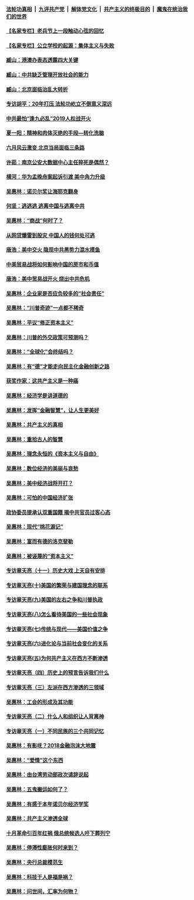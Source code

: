 ####  [法轮功真相](../../../../basic/blob/master/README.md?t=11131339) &nbsp;|&nbsp; [九评共产党](../../../../9ping.md/blob/master/README.md?t=11131339) &nbsp;|&nbsp; [解体党文化](../../../../jtdwh.md/blob/master/README.md?t=11131339)  &nbsp;|&nbsp; [共产主义的终极目的](../../../../gczydzjmd.md/blob/master/README.md?t=11131339) &nbsp;|&nbsp; [魔鬼在统治我们的世界](../../../../mgztzwmdsj.md/blob/master/README.md?t=11131339) 

#### [【名家专栏】老兵节上一段触动心弦的回忆](../pages/nsc423/n11646016.md?t=11131339) 

#### [【名家专栏】公立学校的起源：集体主义与失败](../pages/nsc423/n11601833.md?t=11131339) 

#### [臧山：港澳办表态透露四大关键](../pages/nsc423/n11421628.md?t=11131339) 

#### [臧山：中共缺乏管理开放社会的能力](../pages/nsc423/n11407457.md?t=11131339) 

#### [臧山：北京面临治乱大转折](../pages/nsc423/n11406895.md?t=11131339) 

#### [专访胡平：20年打压 法轮功屹立不倒意义深远](../pages/nsc423/n11398800.md?t=11131339) 

#### [中共最怕“逢九必乱”2019人权战开火](../pages/nsc423/n11385248.md?t=11131339) 

#### [夏一阳：精神和肉体灭绝的手段—转化洗脑](../pages/nsc423/n11368250.md?t=11131339) 

#### [六月风云激变 北京当局面临三条路](../pages/nsc423/n11313668.md?t=11131339) 

#### [许茹：南京公安大数据中心主任猝死是偶然？](../pages/nsc423/n11064744.md?t=11131339) 

#### [横河：华为孟晚舟案起诉引渡 美中角力升级](../pages/nsc423/n11027230.md?t=11131339) 

#### [吴惠林：诺贝尔奖让海耶克翻身](../pages/nsc423/n10890049.md?t=11131339) 

#### [何坚：逃逃逃 逃离中国与逃离中共](../pages/nsc423/n10592891.md?t=11131339) 

#### [吴惠林：“商战”何时了？](../pages/nsc423/n10573558.md?t=11131339) 

#### [从网贷爆雷到股灾 中国人的钱何处可逃](../pages/nsc423/n10572800.md?t=11131339) 

#### [唐浩：美中交火 隐现中共黑势力混水摸鱼](../pages/nsc423/n10544040.md?t=11131339) 

#### [中美贸易战将如何影响中国的房市和币值](../pages/nsc423/n10543697.md?t=11131339) 

#### [唐浩：美中贸易战开火 烧出中共危机](../pages/nsc423/n10540126.md?t=11131339) 

#### [吴惠林：企业家是否应负较多的“社会责任”](../pages/nsc423/n10535022.md?t=11131339) 

#### [吴惠林：“川普奇迹”一点都不稀奇](../pages/nsc423/n10512808.md?t=11131339) 

#### [吴惠林：平议“修正资本主义”](../pages/nsc423/n10495724.md?t=11131339) 

#### [吴惠林：川普的外交政策可预测吗？](../pages/nsc423/n10462387.md?t=11131339) 

#### [吴惠林：“全球化”会终结吗？](../pages/nsc423/n10452838.md?t=11131339) 

#### [吴惠林：有“德”才能走向民主化金融创新之路](../pages/nsc423/n10432292.md?t=11131339) 

#### [获奖作家：这共产主义是一种癌](../pages/nsc423/n10431541.md?t=11131339) 

#### [吴惠林：经济学是讲道德的](../pages/nsc423/n10398014.md?t=11131339) 

#### [吴惠林：发挥“金融智慧”，让人生更美好](../pages/nsc423/n10375019.md?t=11131339) 

#### [吴惠林：共产主义的真相](../pages/nsc423/n10351394.md?t=11131339) 

#### [吴惠林：重拾古人的智慧](../pages/nsc423/n10337691.md?t=11131339) 

#### [吴惠林：理念永恒的《资本主义与自由》](../pages/nsc423/n10316274.md?t=11131339) 

#### [吴惠林：数位经济的美丽与哀愁](../pages/nsc423/n10292946.md?t=11131339) 

#### [吴惠林：美中经济战将开打？](../pages/nsc423/n10258825.md?t=11131339) 

#### [吴惠林：可怕的中国经济扩张](../pages/nsc423/n10219147.md?t=11131339) 

#### [政协委员提承认双重国籍 揭中共官员过客心态](../pages/nsc423/n10208809.md?t=11131339) 

#### [吴惠林：现代“桃花源记”](../pages/nsc423/n10185234.md?t=11131339) 

#### [吴惠林：富而有德的洛克斐勒](../pages/nsc423/n10142264.md?t=11131339) 

#### [吴惠林：被诬蔑的“资本主义”](../pages/nsc423/n10124816.md?t=11131339) 

#### [专访章天亮（十一）历史大戏 上天自有安排](../pages/nsc423/n10094905.md?t=11131339) 

#### [专访章天亮(十)美国的繁荣与建国理念的联系](../pages/nsc423/n10094899.md?t=11131339) 

#### [专访章天亮(九)美国的左右之争和川普执政](../pages/nsc423/n10094889.md?t=11131339) 

#### [专访章天亮(八)怎么看待美国的一些社会现象](../pages/nsc423/n10094857.md?t=11131339) 

#### [专访章天亮(七)传统与现代——美国价值之争](../pages/nsc423/n10093140.md?t=11131339) 

#### [专访章天亮(六)进化论与当前社会变化的关系](../pages/nsc423/n10092036.md?t=11131339) 

#### [专访章天亮(五)为何共产主义在西方不断渗透](../pages/nsc423/n10083620.md?t=11131339) 

#### [专访章天亮（四）历史上的预言告诉我们什么](../pages/nsc423/n10083606.md?t=11131339) 

#### [专访章天亮（三）左派在西方渗透的三领域](../pages/nsc423/n10081115.md?t=11131339) 

#### [吴惠林：工会的形成及其功能](../pages/nsc423/n10080633.md?t=11131339) 

#### [专访章天亮（二）什么人和组织让人背离神](../pages/nsc423/n10076637.md?t=11131339) 

#### [专访章天亮（一）不同民族的三个共同记忆](../pages/nsc423/n10074188.md?t=11131339) 

#### [吴惠林：有影呒？2018金融泡沫大地震](../pages/nsc423/n10040534.md?t=11131339) 

#### [吴惠林：“爱情”这个东西](../pages/nsc423/n10019423.md?t=11131339) 

#### [吴惠林：由台湾劳动部政次请辞说起](../pages/nsc423/n9979679.md?t=11131339) 

#### [吴惠林：五鬼搬运如何了？](../pages/nsc423/n9925338.md?t=11131339) 

#### [吴惠林：有感于本年诺贝尔经济学奖](../pages/nsc423/n9871883.md?t=11131339) 

#### [吴惠林：共产主义渗透全球](../pages/nsc423/n9812748.md?t=11131339) 

#### [十月革命引百年红祸 俄总统候选人吁下葬列宁](../pages/nsc423/n9810182.md?t=11131339) 

#### [吴惠林：停滞性膨胀何时来到？](../pages/nsc423/n9764136.md?t=11131339) 

#### [吴惠林：央行总裁模范生](../pages/nsc423/n9728134.md?t=11131339) 

#### [吴惠林：科技于人是福是祸？](../pages/nsc423/n9672982.md?t=11131339) 

#### [吴惠林：问世间，汇率为何物？](../pages/nsc423/n9621788.md?t=11131339) 

